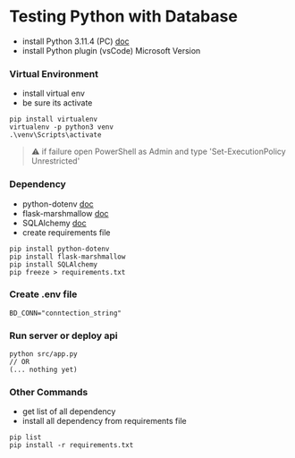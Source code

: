 # Testing Python with Database
* install Python 3.11.4 (PC) [doc](https://www.python.org)
* install Python plugin (vsCode) Microsoft Version

### Virtual Environment
* install virtual env
* be sure its activate
```
pip install virtualenv
virtualenv -p python3 venv
.\venv\Scripts\activate
```
> :warning: if failure open PowerShell as Admin and type 'Set-ExecutionPolicy Unrestricted'

### Dependency 
* python-dotenv [doc](https://pypi.org/project/python-dotenv)
* flask-marshmallow [doc](https://flask-marshmallow.readthedocs.io/en/latest)
* SQLAlchemy [doc](https://www.sqlalchemy.org)
* create requirements file
```
pip install python-dotenv
pip install flask-marshmallow
pip install SQLAlchemy
pip freeze > requirements.txt 
```

### Create .env file
```
BD_CONN="conntection_string"
```

### Run server or deploy api
```
python src/app.py
// OR
(... nothing yet)
```

### Other Commands
* get list of all dependency
* install all dependency from requirements file
```
pip list
pip install -r requirements.txt
```